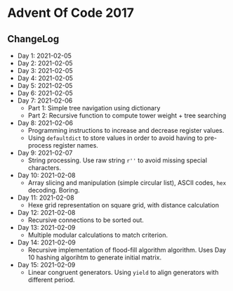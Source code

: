 # Advent Of Code 2017

## ChangeLog

* Day 1: 2021-02-05
* Day 2: 2021-02-05
* Day 3: 2021-02-05
* Day 4: 2021-02-05
* Day 5: 2021-02-05
* Day 6: 2021-02-05
* Day 7: 2021-02-06
  * Part 1: Simple tree navigation using dictionary
  * Part 2: Recursive function to compute tower weight + tree searching
* Day 8: 2021-02-06
  * Programming instructions to increase and decrease register values. 
  * Using `defaultdict` to store values in order to avoid having to pre-process register names.
* Day 9: 2021-02-07
  * String processing. Use raw string `r''` to avoid missing special characters.
* Day 10: 2021-02-08
  * Array slicing and manipulation (simple circular list), ASCII codes, `hex` decoding. Boring.
* Day 11: 2021-02-08
  * Hexe grid representation on square grid, with distance calculation
* Day 12: 2021-02-08
  * Recursive connections to be sorted out.
* Day 13: 2021-02-09
  * Multiple modular calculations to match criterion.
* Day 14: 2021-02-09
  * Recursive implementation of flood-fill algorithm algorithm. Uses Day 10 hashing algorihtm to generate initial matrix.
* Day 15: 2021-02-09
  * Linear congruent generators. Using `yield` to align generators with different period.

  